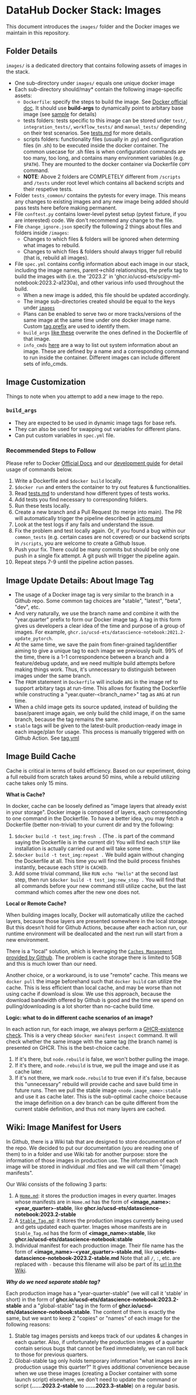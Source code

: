 # DataHub Docker Stack: Images

This document introduces the `images/` folder and the Docker images we maintain in this repository.

## Folder Details

`images/` is a dedicated directory that contains following assets of images in the stack.

- One sub-directory under `images/` equals one unique docker image
- Each sub-directory should/may* contain the following image-specific assets:
  - `Dockerfile`: specify the steps to build the image. See [Docker official doc](https://docs.docker.com/engine/reference/builder/). It should use **build-args** to dynamically point to arbitary base image (see [sample](/images/scipy-ml-notebook/Dockerfile#L1) for details)
  - tests folders: tests specific to this image can be stored under `test/`, `integration_tests/`, `workflow_tests/` and `manual_tests/` depending on their test scenarios. See [tests.md](tests.md) for more details.
  - scripts folders: functionality files (usually in .py) and configuration files (in .sh) to be executed inside the docker container. The common usecase for .sh files is when configuration commands are too many, too long, and contains many environment variables (e.g. `$PATH`). They are mounted to the docker container via Dockerfile `COPY` command.
  - **NOTE**: Above 2 folders are COMPLETELY different from `/scripts` and `/tests` under root level which contains all backend scripts and their respetive tests.
- Folder `tests_common/` contains the pytests for every image. This means any changes to existing images and any new image being added should pass tests here before making permanent.
- File `conftest.py` contains lower-level pytest setup (pytest fixture, if you are interested) code. We don't recommend any change to the file.
- File `change_ignore.json` specify the following 2 things about files and folders inside `/images`:
  - Changes to which files & folders will be ignored when determing what images to rebuild.
  - Changes to which files & folders should always trigger full rebuild (that is, rebuild all images).
- File `spec.yml` contains config information about each image in our stack, including the image names, parent->child relationships, the prefix tag to build the images with (i.e. the '2023.2' in 'ghcr.io/ucsd-ets/scipy-ml-notebook:2023.2-a1230a), and other various info used throughout the build.
  - When a new image is added, this file should be updated accordingly.
  - The image sub-directories created should be equal to the keys under [`images`](/images/spec.yml#L1)
  - Plans can be enabled to serve two or more tracks/versions of the same image
  at the same time under one docker image name. Custom [tag.prefix](/images/spec.yml#L31) are used to
  identify them.
  - `build_args` [like these](/images/spec.yml#L19) overwrite the ones defined in the Dockerfile of that image.
  - `info_cmds` [here](/images/spec.yml#L34) are a way to list out system information about an image. These are
  defined by a name and a corresponding command to run inside the container. Different images can include different sets of info_cmds.

## Image Customization

Things to note when you attempt to add a new image to the repo.

### `build_args`

- They are expected to be used in dynamic image tags for base refs.
- They can also be used for swapping out variables for different plans.
- Can put custom variables in `spec.yml` file.

### Recommended Steps to Follow

Please refer to Docker [Official Docs](https://docs.docker.com/engine/reference/run/) and our [development guide](dev_guide.md) for detail usage of commands below.

1. Write a Dockerfile and `$docker build` locally.
2. `$docker run` and enters the container to try out features & functionalities.
3. Read [tests.md](tests.md) to understand how different types of tests works.
4. Add tests you find necessary to corresponding folders.
5. Run these tests locally.
6. Create a new branch and a Pull Request (to merge into main). The PR will automatically trigger the pipeline described in [actions.md](actions.md#pipeline-details)
7. Look at the test logs if any fails and understand the issue.
8. Fix the problem and test locally again. Or, if you found a bug within our `common_tests` (e.g. certain cases are not covered) or our backend scripts in `/scripts`, you are welcome to create a Github Issue.
9. Push your fix. There could be many commits but should be only one push in a single fix attempt. A git push will trigger the pipeline again.
10. Repeat steps 7-9 until the pipeline action passes.

## Image Update Details: About Image Tag

- The usage of a Docker image tag is very similar to the branch in a Github repo. Some common tag choices
are "stable", "latest", "beta", "dev", etc.
- And very naturally, we use the branch name and combine it with the "year.quarter" prefix to form our Docker image tag. A tag in this form gives us developers a clear idea of the time and purpose of a group of images. For example, `ghcr.io/ucsd-ets/datascience-notebook:2021.2-update_pytorch`.
- At the same time, we save the pain from finer-grained tag/identifier aiming to give a unique tag to each image we previously built. 99% of the time, there is a 1-1 correspondence between a branch and a feature/debug update, and we need multiple build attempts before making things work. Thus, it's unnecessary to distinguish between images under the same branch.
- The `FROM` statement in `Dockerfile` will include `ARG` in the image ref to
support arbitary tags at run-time. This allows for fixating the Dockerfile
while constructing a "year.quater-<branch_name>" tag as `ARG` at run time.
- When a child image gets its source updated, instead of building the base/parent
image again, we only build the child image, if on the same branch, because the tag remains the same.
- `stable` tags will be given to the latest-built production-ready image in each image/plan for
usage. This process is manually triggered with on Github Action. See [tag.yml](actions.md#tagyml)

## Image Build Cache

Cache is critical in terms of build efficiency. Based on our experiment, doing a full rebuild from scratch takes around 50 mins, while a rebuild utilizing cache takes only 15 mins.

**What is Cache?**

In docker, cache can be loosely defined as "image layers that already exist in your storage". Docker image is composed of layers, each corresponding to one command in the Dockerfile. To have a better idea, you may fetch a Dockerfile (better non-trivial) to your current dir and try the following:

1. `$docker build -t test_img:fresh .` (The . is part of the command saying the Dockerfile is in the current dir) You will find each `STEP` like installation is actually carried out and will take some time.
2. `$docker build -t test_img:repeat .` We build again without changing the Dockerfile at all. This time you will find the build process finishes instantly, because each `STEP` is `CACHED`.
3. Add some trivial command, like `RUN echo "Hello"` at the second last step, then run `$docker build -t test_img:new_step .` You will find that all commands before your new command still utilize cache, but the last command which comes after the new one does not.

**Local or Remote Cache?**

When building images locally, Docker will automatically utilize the cached layers, because those layers are presented somewhere in the local storage. But this doesn't hold for Github Actions, because after each action run, our runtime environment will be deallocated and the next run will start from a new environment.

There is a "local" solution, which is leveraging the [`Caches Management` provided by Github](https://github.com/ucsd-ets/datahub-docker-stack/actions/caches). The problem is cache storage there is limited to 5GB and this is much lower than our need.

Another choice, or a workaround, is to use "remote" cache. This means we `docker pull` the image beforehand such that `docker build` can utilize the cache. This is less efficient than local cache, and may be worse than not using cache if download is slow. We use this approach, because the download bandwidth offered by Github is good and the time we spend on pulling/downloading is a lot shorter than no-cache build time.

**Logic: what to do in different cache scenarios of an image?**

In each action run, for each image, we always perform a [GHCR-existence check](/scripts/docker_adapter.py#L299). This is a very cheap `$docker manifest inspect` command. It will check whether the same image with the same tag (the branch name) is presented on GHCR. This is the best-choice cache.

1. If it's there, but `node.rebuild` is false, we won't bother pulling the image.
2. If it's there, and `node.rebuild` is true, we pull the image and use it as cache later.
3. If it's not there, we mark `node.rebuild` to true even if it's false, because this "unnecessary" rebuild will provide cache and save build time in future runs. Then we pull the stable image `<node.image_name>:stable` and use it as cache later. This is the sub-optimal cache choice because the image definition on a dev branch can be quite different from the current stable definition, and thus not many layers are cached.

## Wiki: Image Manifest for Users

In Github, there is a Wiki tab that are designed to store documentation of the repo. We decided to put our documentation (you are reading one of them) to in a folder and use Wiki tab for another purpose: store the information of those images in production use. The information of each image will be stored in individual .md files and we will call them "(image) manifests".

Our Wiki consists of the following 3 parts:

1. A [`Home.md`](https://github.com/ucsd-ets/datahub-docker-stack/wiki): it stores the production images in every quarter. Images whose manifests are in `Home.md` has the form of **<image_name>:<year_quarter>-stable**, like **ghcr.io/ucsd-ets/datascience-notebook:2023.2-stable**
2. A [`Stable_Tag.md`](https://github.com/ucsd-ets/datahub-docker-stack/wiki/Stable-Tag): it stores the production images currently being used and gets updated each quarter. Images whose manifests are in `Stable_Tag.md` has the form of **<image_name>:stable**, like **ghcr.io/ucsd-ets/datascience-notebook:stable**
3. Individual manifest for each production image. Their file name has the form of **<image_name>-<year_quarter>-stable.md**, like **ucsdets-datascience-notebook-2023.2-stable.md** Note that all `/`, `:`, etc. are replaced with `-` because this filename will also be part of its [url in the Wiki](https://github.com/ucsd-ets/datahub-docker-stack/wiki/ucsdets-datahub-base-notebook-2023.2-stable).

***Why do we need separate stable tag?***

Each production image has a "year-quarter-stable" (we will call it 'stable' in short) in the form of **ghcr.io/ucsd-ets/datascience-notebook:2023.2-stable** and a "global-stable" tag in the form of **ghcr.io/ucsd-ets/datascience-notebook:stable**. The content of them is exactly the same, but we want to keep 2 "copies" or "names" of each image for the following reasons:

1. Stable tag images persists and keeps track of our updates & changes in each quarter. Also, if unfortunately the production images of a quarter contain serious bugs that cannot be fixed immediately, we can roll back to those for previous quarters.
2. Global-stable tag only holds temporary information "what images are in production usage this quarter?" It gives additional convenience because when we use these images (creating a Docker container with some launch script) elsewhere, we don't need to update the command or script (**......2023.2-stable** to **......2023.3-stable**) on a regular basis.
